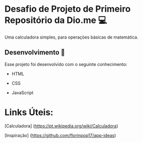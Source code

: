 # Desafio de Projeto de Primeiro Repositório da Dio.me :computer:
Uma calculadora simples, para operações básicas de matemática.

## Desenvolvimento :rocket:

Esse projeto foi desenvolvido com o seguinte conhecimento:

* HTML

* CSS

* JavaScript

# Links Úteis:

[Calculadora] (https://pt.wikipedia.org/wiki/Calculadora)

[Inspiração] (https://github.com/florinpop17/app-ideas)

